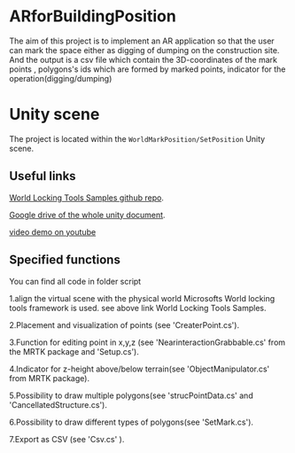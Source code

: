 # ARforBuildingPosition
<!-- img src="DocGen/Images/WorldLockingSamples.svg" -->

The aim of this project is to implement an AR application so that the user can mark the space either as digging of dumping on the construction site.
And the output is a csv file which contain the 3D-coordinates of the mark points , polygons's ids which are formed by marked points, indicator for the operation(digging/dumping)

# Unity scene
The project is located within the `WorldMarkPosition/SetPosition` Unity scene.


## Useful links

[World Locking Tools Samples github repo](https://github.com/microsoft/MixedReality-WorldLockingTools-Samples).

[Google drive of the whole unity document](https://drive.google.com/file/d/1QO5iVo7f-LanS1GroFcdsyTlortrluB1/view?usp=sharing).

[video demo on youtube](https://youtu.be/2GUs8d7U5sY)



## Specified functions
You can find all code in folder script 

1.align the virtual scene with the physical world Microsofts World locking tools framework is used. see above link World Locking Tools Samples.

2.Placement and visualization of points (see 'CreaterPoint.cs').

3.Function for editing point in x,y,z (see 'NearinteractionGrabbable.cs' from the MRTK package and 'Setup.cs').

4.Indicator for z-height above/below terrain(see 'ObjectManipulator.cs' from MRTK package).

5.Possibility to draw multiple polygons(see 'strucPointData.cs' and 'CancellatedStructure.cs').

6.Possibility to draw different types of polygons(see 'SetMark.cs').

7.Export as CSV (see 'Csv.cs' ).








